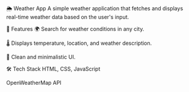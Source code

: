 🌦 Weather App
A simple weather application that fetches and displays real-time weather data based on the user's input.

🚀 Features
🌍 Search for weather conditions in any city.

🌡 Displays temperature, location, and weather description.

🎨 Clean and minimalistic UI.

🛠 Tech Stack
HTML, CSS, JavaScript

OpenWeatherMap API
